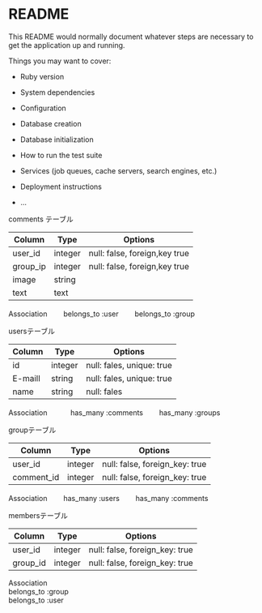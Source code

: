 # README

This README would normally document whatever steps are necessary to get the
application up and running.

Things you may want to cover:

* Ruby version

* System dependencies

* Configuration

* Database creation

* Database initialization

* How to run the test suite

* Services (job queues, cache servers, search engines, etc.)

* Deployment instructions

* ...


comments テーブル

|Column|Type|Options|  
|------|----|-------|   
|user_id|integer|null: false, foreign,key true|  
|group_ip|integer|null: false, foreign,key true|
|image|string|  
|text|text|  
Association　　
belongs_to :user　　
belongs_to :group　　

usersテーブル

|Column|Type|Options|   
|------|----|-----|  
|id|integer|null: fales, unique: true|    
|E-maill|string|null: fales, unique: true|    
|name|string|null: fales|  
Association　　　
has_many :comments　　
has_many :groups　　

groupテーブル

|Column|Type|Options|   
|------|----|-------|  
|user_id|integer|null: false, foreign_key: true|  
|comment_id|integer|null: false, foreign_key: true|   
Association　　
has_many :users　　
has_many :comments　　

membersテーブル

|Column|Type|Options|  
|------|----|-------|  
|user_id|integer|null: false, foreign_key: true|  
|group_id|integer|null: false, foreign_key: true|  
Association  
belongs_to :group  
belongs_to :user  
